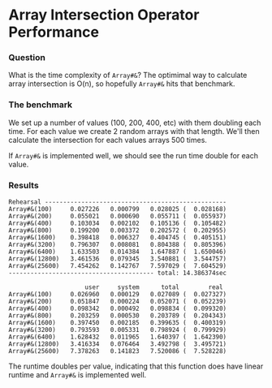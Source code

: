 # Array Intersection Operator Performance

### Question

What is the time complexity of `Array#&`? The optimimal way to calculate array intersection is O(n), so hopefully `Array#&` hits that benchmark.

### The benchmark

We set up a number of values (100, 200, 400, etc) with them doubling each time. For each value we create 2 random arrays with that length. We'll then calculate the intersection for each values arrays 500 times.

If `Array#&` is implemented well, we should see the run time double for each value.

### Results

```
Rehearsal --------------------------------------------------
Array#&(100)     0.027226   0.000799   0.028025 (  0.028168)
Array#&(200)     0.055021   0.000690   0.055711 (  0.055937)
Array#&(400)     0.103034   0.002102   0.105136 (  0.105482)
Array#&(800)     0.199200   0.003372   0.202572 (  0.202955)
Array#&(1600)    0.398418   0.006327   0.404745 (  0.405151)
Array#&(3200)    0.796307   0.008081   0.804388 (  0.805396)
Array#&(6400)    1.633503   0.014384   1.647887 (  1.650046)
Array#&(12800)   3.461536   0.079345   3.540881 (  3.544757)
Array#&(25600)   7.454262   0.142767   7.597029 (  7.604529)
---------------------------------------- total: 14.386374sec

                     user     system      total        real
Array#&(100)     0.026960   0.000129   0.027089 (  0.027327)
Array#&(200)     0.051847   0.000224   0.052071 (  0.052239)
Array#&(400)     0.098342   0.000492   0.098834 (  0.099320)
Array#&(800)     0.203259   0.000530   0.203789 (  0.204343)
Array#&(1600)    0.397450   0.002185   0.399635 (  0.400319)
Array#&(3200)    0.793593   0.005331   0.798924 (  0.799929)
Array#&(6400)    1.628432   0.011965   1.640397 (  1.642390)
Array#&(12800)   3.416334   0.076464   3.492798 (  3.495721)
Array#&(25600)   7.378263   0.141823   7.520086 (  7.528228)
```

The runtime doubles per value, indicating that this function does have linear runtime and `Array#&` is implemented well.